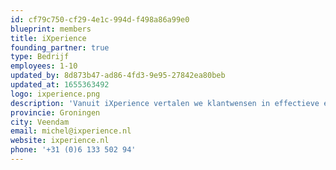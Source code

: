 ```yaml
---
id: cf79c750-cf29-4e1c-994d-f498a86a99e0
blueprint: members
title: iXperience
founding_partner: true
type: Bedrijf
employees: 1-10
updated_by: 8d873b47-ad86-4fd3-9e95-27842ea80beb
updated_at: 1655363492
logo: ixperience.png
description: 'Vanuit iXperience vertalen we klantwensen in effectieve en innovatieve software. Met het Laravel Framework kunnen we een solide basis bieden van waaruit we verder bouwen aan maatwerkapplicaties voor het MKB. Samen met andere ondernemers in dezelfde branche werken we samen om de opdracht tot een succes te maken en onze opdrachtgevers te laten groeien en hun bedrijfsvoering te optimaliseren. Door deel te nemen aan de Laravel Foundation willen we onze kennis en kunde uitwisselen met andere professionals in het veld, hetgeen onze opdrachten ten goede zal komen en daarnaast bijdraagt aan een betere (Nederlandse) Laravel community.'
provincie: Groningen
city: Veendam
email: michel@ixperience.nl
website: ixperience.nl
phone: '+31 (0)6 133 502 94'
---
```

